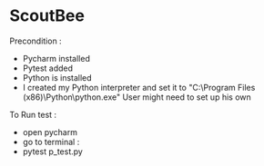 # ScoutBee
Precondition :
* Pycharm installed
* Pytest added
* Python is installed 
* I created my Python interpreter and set it to "C:\Program Files (x86)\Python\python.exe" User might need to set up his own

To Run test :
* open pycharm
* go to terminal :
* pytest p_test.py
